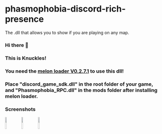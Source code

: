 # phasmophobia-discord-rich-presence
The .dll that allows you to show if you are playing on any map.


### Hi there :wave: 
### This is Knuckles!

### You need the [melon loader V0.2.7.1](https://melonwiki.xyz/#/README) to use this dll!


### Place "discord_game_sdk.dll" in the root folder of your game, and "Phasmophobia_RPC.dll" in the mods folder after installing melon loader.


### Screenshots
<code><img width="10%" src="https://cdn.discordapp.com/attachments/658807748867391519/766047035589132308/Menu.PNG"></code>
<code><img width="10%" src="https://cdn.discordapp.com/attachments/658807748867391519/766047037346283560/Private.PNG"></code>
<code><img width="10%" src="https://cdn.discordapp.com/attachments/658807748867391519/766047039523258368/Map.PNG"></code>
